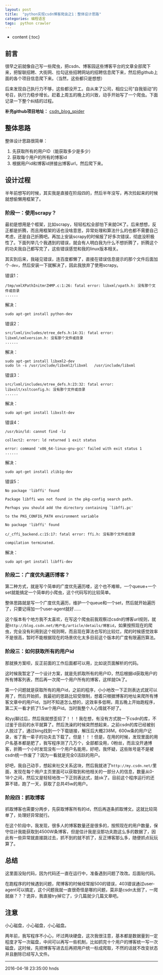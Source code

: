 ```yaml
---
layout: post
title:  "python实现csdn博客爬虫之1：整体设计思路"
categories: 编程语言
tags:  python crawler
---
```


* content
{:toc}

## 前言

很早之前就像自己写一些爬虫，把csdn、博客园这些博客平台的文章全部爬下来，把智联招聘、大街网、拉勾这些招聘网站的招聘信息爬下来，然后把github上面的各个项目信息爬下来。（当然，这些都只是想想）

后来发现自己执行力不够，这些都没开工。自从来了公司，相应公司“自我驱动”的号召，执行力稳步增长。赶着上周五的晚上的兴致，动手开始写了一个爬虫。下面记录一下整个纠结的过程。




**补充github项目地址：** [csdn_blog_spider](https://github.com/zhaodedong/csdn_blog_spider)


## 整体思路

整体设计思路很简单：

1. 先获取所有的用户ID（能获取多少是多少）
2. 获取每个用户的所有的博客id
3. 根据用户id和博客id拼接出博客url，然后爬下来。


## 设计过程

半年前想写的时候，其实我是直接在阶段四的，然后半年没写，再次捡起来的时候就想偷懒用框架了。

### 阶段一：使用scrapy？

最初是想用是个框架，比如scrapy，轻轻松松全部怕下来就OK了。后来想想，反正都是折腾，而且用框架的话也没啥意思，异常处理和算法什么的也都不需要自己考虑，还是自己折腾吧。再加上安装scrapy的时候报了好多次错误，彻底没积极性了。下面列举几个我遇到的错误，就会有人明白我为什么不想折腾了，折腾这个的功夫我自己都写完了，这些错误感觉和我的linux版本相关。

其实到后来，我碰见错误，连百度都懒了，直接在错误信息提示的那个文件后面加个`-dev`，然后安装一下就解决了，因此我放弃了使用scrapy。

错误1：

```
/tmp/xmlXPathInitmrZHMP.c:1:26: fatal error: libxml/xpath.h: 没有那个文件或目录
......
```
解决：
```
sudo apt-get install python-dev
```


错误2：

```
src/lxml/includes/etree_defs.h:14:31: fatal error: libxml/xmlversion.h: 没有那个文件或目录
......
```

解决：

```
sudo apt-get install libxml2-dev
sudo ln -s /usr/include/libxml2/libxml   /usr/include/libxml
```

错误3：

```
src/lxml/includes/etree_defs.h:23:32: fatal error: libxslt/xsltconfig.h: 没有那个文件或目录
......
```

解决：
```
sudo apt-get install libxslt-dev
```

错误4：

```
/usr/bin/ld: cannot find -lz

collect2: error: ld returned 1 exit status

error: command 'x86_64-linux-gnu-gcc' failed with exit status 1
......
```


解决：
```
sudo apt-get install zlib1g-dev
```

错误5：

```
No package 'libffi' found

Package libffi was not found in the pkg-config search path.

Perhaps you should add the directory containing `libffi.pc'

to the PKG_CONFIG_PATH environment variable

No package 'libffi' found

c/_cffi_backend.c:15:17: fatal error: ffi.h: 没有那个文件或目录

compilation terminated.

```

解决：

```
sudo apt-get install libffi-dev
```

### 阶段二：广度优先遍历博客？

第二种方式，就是写个简单的广度优先遍历喽，这个也不难嘛，一个queue+一个set就能搞定一个简单的小爬虫，这个代码写的比较简单。

整体思路就是写一个广度优先遍历，维护一个queue和一个set，然后就开始遍历了，只要记得加一个user-agent就好......

这个版本有个地方我不太喜欢，在写这个爬虫前我观察过csdn的博客url规则，就是`http://blog.csdn.net/用户名/article/details/博客id`，如果按照现在的爬虫，完全没有利用到这个规则啊，而且现在算法也写的比较烂，爬的时候感觉效率不是很高，暂时不能根据现在的场景优化太多目前这个版本的广度有限遍历算法。

### 阶段三：如何获取所有的用户id

那就换方案呗，反正前面的工作后面都可以用，比如说页面解析的代码。

这时候我暂定了一个设计方案，就是先抓取所有的用户ID，然后根据id获取用户的所有博客列表，然后再一次爬一个用户所有的博客，这样就Ok了。

第一个问题就是获取所有的用户id，之前的程序，小小地改一下正则表达式就可以用了，然后开始抓，我最初的思路比较受限制，想着只根据博客的地址来爬所有博客文章中的用户id，当时不知道怎么想的，这效率多低啊，周五晚上开始跑程序，第二天一看才抓了1.5w个用户id。当时我整个人心情就不好了。

和yyj聊过后，然后我就想歪招了！！！我在想，有没有方式脱一下csdn的库，不过鉴于目前的水平就算了。然后洗澡的时候突然想起来，之前csdn的库已经被别人脱过了，通过bing找到一个下载链接，解压后大概238M，600w条的用户记录，省了我一辈子的功夫去下载了。但是！！！但是，在用的时候，发现里面的用户名基本都是肥了，我写程序测了几万个，全部都没用，0粉丝，而且没开通博客，折腾一个小时发现没有一个用户名能用，好吧，我怀疑，这些账号是不是被csdn统一作废了？因为一看就是完全0活跃的用户。

好吧，我自己动手，想起来社交关系这块，然后我就进了`http://my.csdn.net/`里面，发现在每个用户主页里面可以获取到和他相关的一部分人的信息，数量从0-18个之间，然后又是轻轻地改一下正则表达式，就ok了。目前这个程序运行的还算不错，跑了一天，获取了总共45w的用户。

### 阶段四：抓取博客

抓取博客也需要分两步，先获取博客所有的id，然后再逐条抓取博文。这就比较简单了，处理好异常就行。

在这个阶段中，我发现，很多人的博客数量还是很多的，按照现在的用户数量，保守估计我能获取到4500W条博客，但是估计我是没那功夫跑这么多的数据了，因此有一些异常就直接跳过去，抓不到的就不抓了，反正博客那么多，随便抓点玩玩算了。

## 总结

这里面没贴代码，因为代码还一直在运行中，准备遇到问题了改改。后面贴代码。

在跑程序的时候遇到问题，爬博客的时候经常报500的错误，403错误通过user-agent可以搞定，这个问题我就一直很奇怪是哪的问题，莫非是csdn太弱了，一爬就崩？？？诡异，我直接try掉它了，少几篇就少几篇文章吧。

## 注意

小心磁盘，小心磁盘，小心磁盘。

两年前，我写程序不小心，坏过两块硬盘，这次我很注意，基本都是数据量到一定程度才写一次磁盘，中间可以再写一些机制，比如抓完十个用户的博客统一写一次磁盘，这时候，先把博客写进去后再把用户统一标成爬取，不然的话就不改变状态并且删除已经写入文件。

******
2016-04-18 23:35:00 hnds
